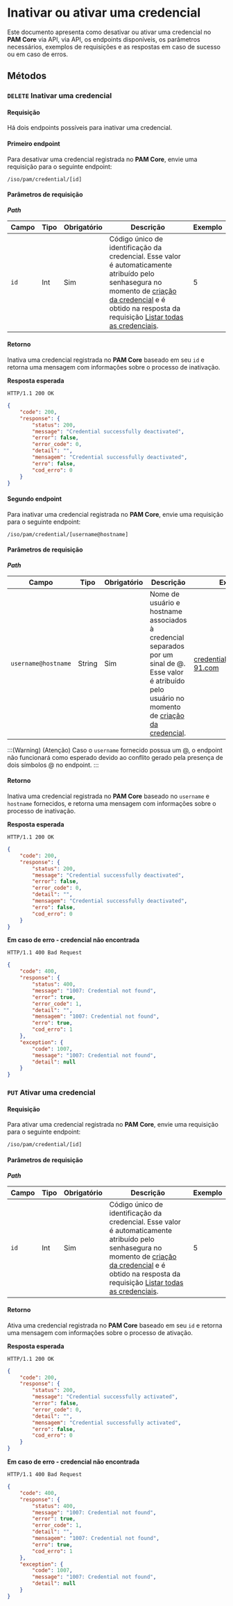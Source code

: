 # Inativar ou ativar uma credencial

Este documento apresenta como desativar ou ativar uma credencial no **PAM Core** via API, via API, os endpoints disponíveis, os parâmetros necessários, exemplos de requisições e as respostas em caso de sucesso ou em caso de erros.


## Métodos

### `DELETE` Inativar uma credencial

#### Requisição

Há dois endpoints possíveis para inativar uma credencial. 

#### Primeiro endpoint


Para desativar uma credencial registrada no **PAM Core**, envie uma requisição para o seguinte endpoint:

`/iso/pam/credential/[id]`

#### Parâmetros de requisição

***Path***


| Campo  | Tipo   | Obrigatório | Descrição                                     | Exemplo |
| ------ | ------ | ------------ | ----------------------------------------------- | ------- |
| `id` | Int | Sim          | Código único de identificação da credencial. Esse valor é automaticamente atribuído pelo senhasegura no momento de [criação da credencial](/v3-32/docs/pt/a2a-pam-core-create-or-update-a-credential) e é obtido na resposta da requisição [Listar todas as credenciais](/v3-32/docs/pt/a2a-pam-core-list-credentials#listar-todas-as-credenciais).|5   |

#### Retorno
Inativa uma credencial registrada no **PAM Core** baseado em seu `id` e retorna uma mensagem com informações sobre o processo de inativação.

**Resposta esperada**


```
HTTP/1.1 200 OK
```

```json
{
    "code": 200,
    "response": {
        "status": 200,
        "message": "Credential successfully deactivated",
        "error": false,
        "error_code": 0,
        "detail": "",
        "mensagem": "Credential successfully deactivated",
        "erro": false,
        "cod_erro": 0
    }
}

```
#### Segundo endpoint

Para inativar uma credencial registrada no **PAM Core**, envie uma requisição para o seguinte endpoint:

`/iso/pam/credential/[username@hostname]`

#### Parâmetros de requisição
***Path***


| Campo  | Tipo   | Obrigatório | Descrição                                     | Exemplo |
| ------ | ------ | ------------ | ----------------------------------------------- | ------- |
| `username@hostname` | String | Sim          | Nome de usuário e hostname associados à credencial separados por um sinal de @. Esse valor é atribuído pelo usuário no momento de [criação da credencial](/v3-32/docs/pt/a2a-pam-core-create-or-update-a-credential). |credential_5@destktop-91.com     |


:::(Warning) (Atenção)
Caso o `username` fornecido  possua um @, o endpoint não funcionará como esperado devido ao conflito gerado pela presença de dois símbolos @ no endpoint. 
:::

#### Retorno
Inativa uma credencial registrada no **PAM Core** baseado no `username` e `hostname` fornecidos, e retorna uma mensagem com informações sobre o processo de inativação.

**Resposta esperada**


```
HTTP/1.1 200 OK
```

```json
{
    "code": 200,
    "response": {
        "status": 200,
        "message": "Credential successfully deactivated",
        "error": false,
        "error_code": 0,
        "detail": "",
        "mensagem": "Credential successfully deactivated",
        "erro": false,
        "cod_erro": 0
    }
}

```



**Em caso de erro - credencial não encontrada**


```
HTTP/1.1 400 Bad Request
```

```json
{
    "code": 400,
    "response": {
        "status": 400,
        "message": "1007: Credential not found",
        "error": true,
        "error_code": 1,
        "detail": "",
        "mensagem": "1007: Credential not found",
        "erro": true,
        "cod_erro": 1
    },
    "exception": {
        "code": 1007,
        "message": "1007: Credential not found",
        "detail": null
    }
}
```
### `PUT` Ativar uma credencial

#### Requisição


Para ativar uma credencial registrada no **PAM Core**, envie uma requisição para o seguinte endpoint:

`/iso/pam/credential/[id]`

#### Parâmetros de requisição

***Path***


| Campo  | Tipo   | Obrigatório | Descrição                                     | Exemplo |
| ------ | ------ | ------------ | ----------------------------------------------- | ------- |
| `id` | Int | Sim          | Código único de identificação da credencial. Esse valor é automaticamente atribuído pelo senhasegura no momento de [criação da credencial](/v3-32/docs/pt/a2a-pam-core-create-or-update-a-credential) e é obtido na resposta da requisição [Listar todas as credenciais](/v3-32/docs/pt/a2a-pam-core-list-credentials#listar-todas-as-credenciais).|5    |

#### Retorno
Ativa uma credencial registrada no **PAM Core** baseado em seu `id` e retorna uma mensagem com informações sobre o processo de ativação.

**Resposta esperada**


```
HTTP/1.1 200 OK
```

```json
{
    "code": 200,
    "response": {
        "status": 200,
        "message": "Credential successfully activated",
        "error": false,
        "error_code": 0,
        "detail": "",
        "mensagem": "Credential successfully activated",
        "erro": false,
        "cod_erro": 0
    }
}
```

**Em caso de erro - credencial não encontrada**


```
HTTP/1.1 400 Bad Request
```

```json
{
    "code": 400,
    "response": {
        "status": 400,
        "message": "1007: Credential not found",
        "error": true,
        "error_code": 1,
        "detail": "",
        "mensagem": "1007: Credential not found",
        "erro": true,
        "cod_erro": 1
    },
    "exception": {
        "code": 1007,
        "message": "1007: Credential not found",
        "detail": null
    }
}
```
